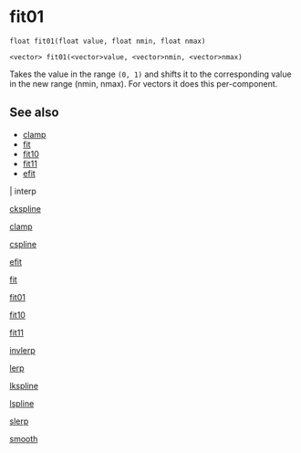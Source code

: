 # fit01

`float fit01(float value, float nmin, float nmax)`

`<vector> fit01(<vector>value, <vector>nmin, <vector>nmax)`

Takes the value in the range `(0, 1)` and shifts it to the corresponding value in the new range (nmin, nmax). For vectors it does this per-component.

## See also

- [clamp](clamp.html)
- [fit](fit.html)
- [fit10](fit10.html)
- [fit11](fit11.html)
- [efit](efit.html)

|
interp

[ckspline](ckspline.html)

[clamp](clamp.html)

[cspline](cspline.html)

[efit](efit.html)

[fit](fit.html)

[fit01](fit01.html)

[fit10](fit10.html)

[fit11](fit11.html)

[invlerp](invlerp.html)

[lerp](lerp.html)

[lkspline](lkspline.html)

[lspline](lspline.html)

[slerp](slerp.html)

[smooth](smooth.html)
